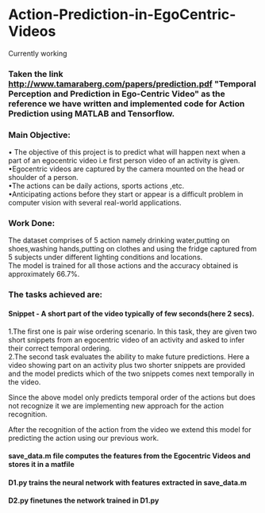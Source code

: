 # Action-Prediction-in-EgoCentric-Videos
Currently working
### Taken the link http://www.tamaraberg.com/papers/prediction.pdf "Temporal Perception and Prediction in Ego-Centric Video" as the reference we have written and implemented code for Action Prediction using MATLAB and Tensorflow.



### Main Objective:
• The objective of this project is to predict what will happen next when a part of an egocentric video i.e first person video of an activity is given.  
•Egocentric videos are captured by the camera mounted on the head or shoulder of a person.  
•The actions can be daily actions, sports actions ,etc.  
•Anticipating actions before they start or appear is a difficult problem in computer vision with several real-world applications.

### Work Done:  
The dataset comprises of 5 action namely drinking water,putting on shoes,washing hands,putting on clothes and using the fridge captured from 5 subjects under different lighting conditions and locations.  
The model is trained for all those actions and the accuracy obtained is approximately 66.7%.

### The tasks achieved are:
#### Snippet - A short part of the video typically of few seconds(here 2 secs).   
1.The first one is pair wise ordering scenario. In this task, they are given two short snippets from an egocentric video of an activity and asked to infer their correct temporal ordering.   
2.The second task evaluates the ability to make future predictions. Here a video showing part on an activity plus two
shorter snippets are provided and the model predicts which of the two snippets comes next temporally in the video.   

Since the above model only predicts temporal order of the actions but does not recognize it we are implementing new approach for the action recognition.

After the recognition of the action from the video we extend this model for predicting the action using our previous work.

#### save_data.m file computes the features from the Egocentric Videos and stores it in a matfile

#### D1.py trains the neural network with features extracted in save_data.m

#### D2.py finetunes the network trained in D1.py 
